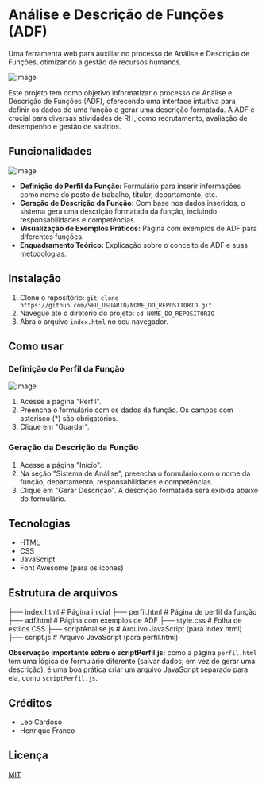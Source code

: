 # Análise e Descrição de Funções (ADF)

Uma ferramenta web para auxiliar no processo de Análise e Descrição de Funções, otimizando a gestão de recursos humanos.

![image](https://github.com/user-attachments/assets/dd2e7298-2dc7-4d48-be3c-80d9fba4ec47)


Este projeto tem como objetivo informatizar o processo de Análise e Descrição de Funções (ADF), oferecendo uma interface intuitiva para definir os dados de uma função e gerar uma descrição formatada. A ADF é crucial para diversas atividades de RH, como recrutamento, avaliação de desempenho e gestão de salários.

## Funcionalidades
![image](https://github.com/user-attachments/assets/fdd34182-2618-41b3-b50c-12dc204f7b25)

*   **Definição do Perfil da Função:** Formulário para inserir informações como nome do posto de trabalho, titular, departamento, etc.
*   **Geração de Descrição da Função:** Com base nos dados inseridos, o sistema gera uma descrição formatada da função, incluindo responsabilidades e competências.
*   **Visualização de Exemplos Práticos:** Página com exemplos de ADF para diferentes funções.
*   **Enquadramento Teórico:** Explicação sobre o conceito de ADF e suas metodologias.

## Instalação

1.  Clone o repositório: `git clone https://github.com/SEU_USUARIO/NOME_DO_REPOSITORIO.git`
2.  Navegue até o diretório do projeto: `cd NOME_DO_REPOSITORIO`
3.  Abra o arquivo `index.html` no seu navegador.

## Como usar

### Definição do Perfil da Função
![image](https://github.com/user-attachments/assets/f9ba0328-d7cf-4df6-81b8-a2ab290baa1a)


1.  Acesse a página "Perfil".
2.  Preencha o formulário com os dados da função. Os campos com asterisco (\*) são obrigatórios.
3.  Clique em "Guardar".

### Geração da Descrição da Função

1.  Acesse a página "Início".
2.  Na seção "Sistema de Análise", preencha o formulário com o nome da função, departamento, responsabilidades e competências.
3.  Clique em "Gerar Descrição". A descrição formatada será exibida abaixo do formulário.

## Tecnologias

*   HTML
*   CSS
*   JavaScript
*   Font Awesome (para os ícones)

## Estrutura de arquivos
├── index.html       # Página inicial
├── perfil.html      # Página de perfil da função
├── adf.html         # Página com exemplos de ADF
├── style.css        # Folha de estilos CSS
├── scriptAnalise.js        # Arquivo JavaScript (para index.html)
├── script.js # Arquivo JavaScript (para perfil.html) 

**Observação importante sobre o scriptPerfil.js:** como a página `perfil.html` tem uma lógica de formulário diferente (salvar dados, em vez de gerar uma descrição), é uma boa prática criar um arquivo JavaScript separado para ela, como `scriptPerfil.js`.

## Créditos

*   Leo Cardoso
*   Henrique Franco

## Licença

[MIT](LICENSE)
